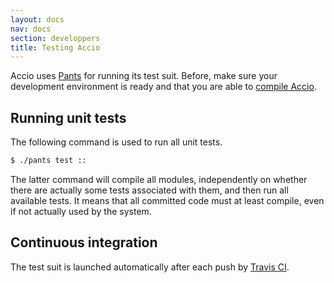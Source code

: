 ```yaml
---
layout: docs
nav: docs
section: developpers
title: Testing Accio
---
```


Accio uses [Pants](http://pantsbuild.org) for running its test suit.
Before, make sure your development environment is ready and that you are able to [compile Accio](compiling.html).

## Running unit tests

The following command is used to run all unit tests.

```bash
$ ./pants test ::
```

The latter command will compile all modules, independently on whether there are actually some tests associated with them, and then run all available tests.
It means that all committed code must at least compile, even if not actually used by the system.

## Continuous integration

The test suit is launched automatically after each push by [Travis CI](https://travis-ci.org/privamov/accio).
